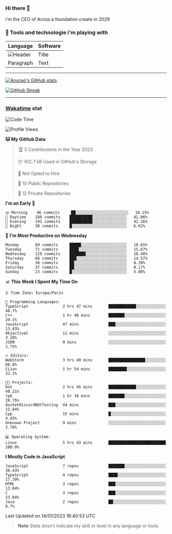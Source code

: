 ### Hi there 👋

i'm the CEO of Acorp a foundation create in 2029  

### 🧰 Tools and technologie i'm playing with

 | Language | Software |
| ----------- | ----------- |
| ![Header](https://img.shields.io/badge/Nuxt3-green&style=for-the-badge&logo=nustjs&logoColor=00DC82) | Title |
| Paragraph | Text |

---

[![Anurag's GitHub stats](https://github-readme-stats.vercel.app/api?username=ackimixs&show_icons=true&theme=github_dark&count_private=true)](https://www.ackimixs.xyz)

[![GitHub Streak](https://github-readme-streak-stats.herokuapp.com?user=Ackimixs&theme=github-dark-blue&date_format=j%20M%5B%20Y%5D&mode=weekly)](https://git.io/streak-stats)

---
 
 ### [Wakatime](https://wakatime.com/) stat

<!--START_SECTION:waka-->
![Code Time](http://img.shields.io/badge/Code%20Time-328%20hrs%2020%20mins-blue)

![Profile Views](http://img.shields.io/badge/Profile%20Views-5-blue)

**🐱 My GitHub Data** 

> 🏆 5 Contributions in the Year 2023
 > 
> 📦 612.7 kB Used in GitHub's Storage 
 > 
> 🚫 Not Opted to Hire
 > 
> 📜 10 Public Repositories 
 > 
> 🔑 12 Private Repositories  
 > 
**I'm an Early 🐤** 

```text
🌞 Morning    46 commits     ██░░░░░░░░░░░░░░░░░░░░░░░   10.15% 
🌆 Daytime    186 commits    ██████████░░░░░░░░░░░░░░░   41.06% 
🌃 Evening    191 commits    ██████████░░░░░░░░░░░░░░░   42.16% 
🌙 Night      30 commits     █░░░░░░░░░░░░░░░░░░░░░░░░   6.62%

```
📅 **I'm Most Productive on Wednesday** 

```text
Monday       89 commits     █████░░░░░░░░░░░░░░░░░░░░   19.65% 
Tuesday      71 commits     ████░░░░░░░░░░░░░░░░░░░░░   15.67% 
Wednesday    129 commits    ███████░░░░░░░░░░░░░░░░░░   28.48% 
Thursday     66 commits     ███░░░░░░░░░░░░░░░░░░░░░░   14.57% 
Friday       38 commits     ██░░░░░░░░░░░░░░░░░░░░░░░   8.39% 
Saturday     37 commits     ██░░░░░░░░░░░░░░░░░░░░░░░   8.17% 
Sunday       23 commits     █░░░░░░░░░░░░░░░░░░░░░░░░   5.08%

```


📊 **This Week I Spent My Time On** 

```text
⌚︎ Time Zone: Europe/Paris

💬 Programming Languages: 
TypeScript               2 hrs 47 mins       ████████████░░░░░░░░░░░░░   48.7% 
C++                      1 hr 40 mins        ███████░░░░░░░░░░░░░░░░░░   29.1% 
JavaScript               47 mins             ███░░░░░░░░░░░░░░░░░░░░░░   13.83% 
ObjectiveC               11 mins             ░░░░░░░░░░░░░░░░░░░░░░░░░   3.28% 
JSON                     9 mins              ░░░░░░░░░░░░░░░░░░░░░░░░░   2.75%

🔥 Editors: 
WebStorm                 3 hrs 49 mins       ████████████████░░░░░░░░░   66.8% 
CLion                    1 hr 54 mins        ████████░░░░░░░░░░░░░░░░░   33.2%

🐱‍💻 Projects: 
bot                      2 hrs 45 mins       ████████████░░░░░░░░░░░░░   48.21% 
tp6                      1 hr 38 mins        ███████░░░░░░░░░░░░░░░░░░   28.75% 
docketDiscordBOtTesting  44 mins             ███░░░░░░░░░░░░░░░░░░░░░░   12.84% 
Cpp                      15 mins             █░░░░░░░░░░░░░░░░░░░░░░░░   4.45% 
Unknown Project          9 mins              ░░░░░░░░░░░░░░░░░░░░░░░░░   2.78%

💻 Operating System: 
Linux                    5 hrs 43 mins       █████████████████████████   100.0%

```

**I Mostly Code in JavaScript** 

```text
JavaScript               7 repos             ███████░░░░░░░░░░░░░░░░░░   30.43% 
TypeScript               4 repos             ████░░░░░░░░░░░░░░░░░░░░░   17.39% 
HTML                     3 repos             ███░░░░░░░░░░░░░░░░░░░░░░   13.04% 
C                        3 repos             ███░░░░░░░░░░░░░░░░░░░░░░   13.04% 
Java                     2 repos             ██░░░░░░░░░░░░░░░░░░░░░░░   8.7%

```



 Last Updated on 14/01/2023 18:40:53 UTC
<!--END_SECTION:waka-->

> **Note**
> Stats dosn't indicate my skill or level in any language or tools

